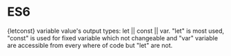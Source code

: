 # ES6
{letconst}
variable value's output types: let || const || var.
"let" is most used, "const" is used for fixed variable which not changeable and "var" variable are accessible from every where of code but "let" are not.
